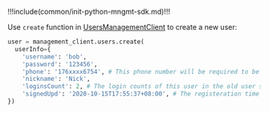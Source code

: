 !!!include(common/init-python-mngmt-sdk.md)!!!

Use `create` function in [UsersManagementClient](/docs/en/reference/sdk-for-java/management/UsersManagementClient.md) to create a new user:

```python
user = management_client.users.create(
  userInfo={
    'username': 'bob',
    'password': '123456',
    'phone': '176xxxx6754', # This phone number will be required to be verified because this account is created by the admin. You can use AuthenticationClient to verify it.
    'nickname': 'Nick',
    'loginsCount': 2, # The login counts of this user in the old user system.
    'signedUpd': '2020-10-15T17:55:37+08:00', # The registeration time of this user in the old user system.
})
```

